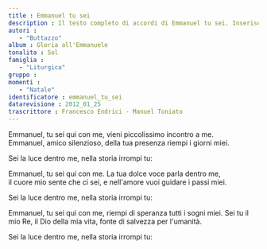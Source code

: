 ```yaml
--- 
title : Emmanuel tu sei
description : Il testo completo di accordi di Emmanuel tu sei. Inseriscila nel tuo canzoniere!
autori : 
   - "Buttazzo"
album : Gloria all'Emmanuele
tonalita : Sol
famiglia : 
   - "Liturgica"
gruppo : 
momenti : 
   - "Natale"
identificatore : emmanuel_tu_sei
datarevisione : 2012_01_25
trascrittore : Francesco Endrici - Manuel Toniato
--- 
```




Emmanuel, tu sei qui con me,
vieni piccolissimo incontro a me.  
Emmanuel, amico silenzioso,
della tua presenza riempi i giorni miei. 


Sei la luce dentro me, 
nella storia irrompi tu:   


Emmanuel, tu sei qui con me.
La tua dolce voce parla dentro me,  
il cuore mio    sente che ci sei,
e nell'amore vuoi guidare i passi miei. 


Sei la luce dentro me, 
nella storia irrompi tu:   


Emmanuel, tu sei qui con me,
riempi di speranza tutti i sogni miei.
Sei tu il mio Re,    il Dio della mia vita,
fonte di salvezza per l'umanità.   


Sei la luce dentro me, 
nella storia irrompi tu:   


